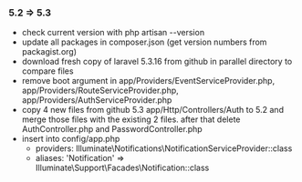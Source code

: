 ### 5.2 => 5.3

- check current version with php artisan --version
- update all packages in composer.json (get version numbers from packagist.org)
- download fresh copy of laravel 5.3.16 from github in parallel directory to compare files
- remove boot argument in app/Providers/EventServiceProvider.php, app/Providers/RouteServiceProvider.php, app/Providers/AuthServiceProvider.php
- copy 4 new files from github 5.3 app/Http/Controllers/Auth to 5.2 and merge those files with the existing 2 files. after that delete AuthController.php and PasswordController.php
- insert into config/app.php
  - providers: Illuminate\Notifications\NotificationServiceProvider::class
  - aliases: 'Notification' => Illuminate\Support\Facades\Notification::class

